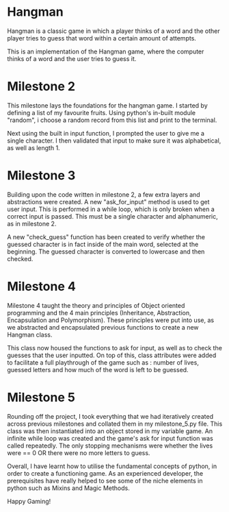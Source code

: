 # Hangman
Hangman is a classic game in which a player thinks of a word and the other player tries to guess that word within a certain amount of attempts.

This is an implementation of the Hangman game, where the computer thinks of a word and the user tries to guess it. 


# Milestone 2
This milestone lays the foundations for the hangman game. I started by defining a list of my favourite fruits. Using python's in-built module "random", i choose a random record from this list and print to the terminal.

Next using the built in input function, I prompted the user to give me a single character. I then validated that input to make sure it was alphabetical, as well as length 1.

# Milestone 3
Building upon the code written in milestone 2, a few extra layers and abstractions were created. A new "ask_for_input" method is used to get user input. This is performed in a while loop, which is only broken when a correct input is passed. This must be a single character and alphanumeric, as in milestone 2.

A new "check_guess" function has been created to verify whether the guessed character is in fact inside of the main word, selected at the beginning. The guessed character is converted to lowercase and then checked.

# Milestone 4
Milestone 4 taught the theory and principles of Object oriented programming and the 4 main principles (Inheritance, Abstraction, Encapsulation and Polymorphism). These principles were put into use, as we abstracted and encapsulated previous functions to create a new Hangman class. 

This class now housed the functions to ask for input, as well as to check the guesses that the user inputted. On top of this, class attributes were added to facilitate a full playthrough of the game such as : number of lives, guessed letters and how much of the word is left to be guessed.

# Milestone 5
Rounding off the project, I took everything that we had iteratively created across previous milestones and collated them in my milestone_5.py file. This class was then instantiated into an object stored in my variable game. An infinite while loop was created and the game's ask for input function was called repeatedly. The only stopping mechanisms were whether the lives were == 0 OR there were no more letters to guess.

Overall, I have learnt how to utilise the fundamental concepts of python, in order to create a functioning game. As an experienced developer, the prerequisites have really helped to see some of the niche elements in python such as Mixins and Magic Methods.

Happy Gaming!